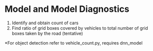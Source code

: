 # Model and Model Diagnostics

1. Identify and obtain count of cars
2. Find ratio of grid boxes covered by vehicles to total number of grid boxes taken
   by the road (tentative)



*For object detection refer to vehicle_count.py, requires dnn_model
